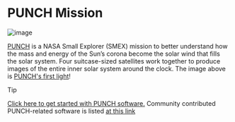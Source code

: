 # PUNCH Mission   

![image](https://github.com/user-attachments/assets/465a89dc-ee42-4c50-9c16-afd79c3d58c1)

[PUNCH](https://punch.space.swri.edu/) is a NASA Small Explorer (SMEX) mission to better understand how the mass and energy of the Sun’s corona become the solar wind that fills the solar system. Four suitcase-sized satellites work together to produce images of the entire inner solar system around the clock. The image above is [PUNCH's first light](https://punch.space.swri.edu/punch_news.php?story=2025-04-17_punch_news_first-light-composite)!

> [!TIP]
> [Click here to get started with PUNCH software.](https://github.com/punch-mission/punch-mission)
> Community contributed PUNCH-related software is listed [at this link](https://github.com/punch-mission/punch-mission/blob/main/contributed_tools.md)
